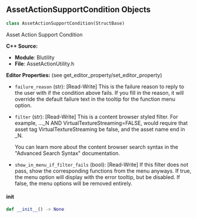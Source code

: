 ## AssetActionSupportCondition Objects

```python
class AssetActionSupportCondition(StructBase)
```

Asset Action Support Condition

**C++ Source:**

- **Module**: Blutility
- **File**: AssetActionUtility.h

**Editor Properties:** (see get_editor_property/set_editor_property)

- ``failure_reason`` (str):  [Read-Write] This is the failure reason to reply to the user with if the condition above fails.
  If you fill in the reason, it will override the default failure text in the tooltip for the function menu option.
- ``filter`` (str):  [Read-Write] This is a content browser styled filter.  For example, ..._N AND VirtualTextureStreaming=FALSE, would require that
  asset tag VirtualTextureStreaming be false, and the asset name end in _N.

  You can learn more about the content browser search syntax in the "Advanced Search Syntax" documentation.
- ``show_in_menu_if_filter_fails`` (bool):  [Read-Write] If this filter does not pass, show the corresponding functions from the menu anyways.
  If true, the menu option will display with the error tooltip, but be disabled.
  If false, the menu options will be removed entirely.

<a id="unreal.AssetActionSupportCondition.__init__"></a>

#### __init__

```python
def __init__() -> None
```

<a id="unreal.RigVMEdGraphDisplaySettings"></a>